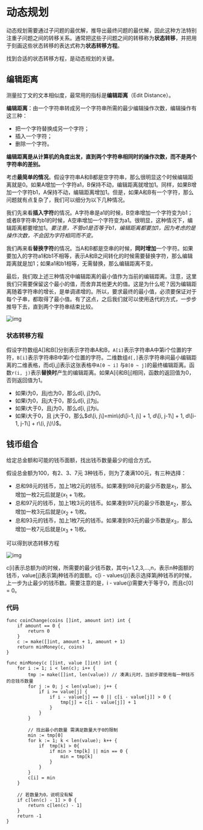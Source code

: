 # 动态规划

动态规划需要通过子问题的最优解，推导出最终问题的最优解，因此这种方法特别注重子问题之间的转移关系。通常把这些子问题之间的转移称为**状态转移**，并把用于刻画这些状态转移的表达式称为**状态转移方程**。

找到合适的状态转移方程，是动态规划的关键。

## 编辑距离

测量拉丁文的文本相似度，最常用的指标是**编辑距离**（Edit Distance）。

**编辑距离**：由一个字符串转成另一个字符串所需的最少编辑操作次数，编辑操作有这三种：

* 把一个字符替换成另一个字符；
* 插入一个字符；
* 删除一个字符。

**编辑距离是从计算机的角度出发，直到两个字符串相同时的操作次数，而不是两个字符串的差别。**

考虑**最简单的情况**。假设字符串A和B都是空字符串，那么很明显这个时候编辑距离就是0。如果A增加一个字符a1，B保持不动，编辑距离就增加1。同样，如果B增加一个字符b1，A保持不动，编辑距离增加1。但是，如果A和B有一个字符，那么问题就有点复杂了，我们可以细分为以下几种情况。

我们先来看**插入字符**的情况。A字符串是a1的时候，B空串增加一个字符变为b1；或者B字符串为b1的时候，A空串增加一个字符变为a1。很明显，这种情况下，编辑距离都要增加1。_要注意，不管a1是否等于b1，编辑距离都要加1，因为考虑的是操作次数，不会因为字符相同而不变。_

我们再来看**替换字符**的情况。当A和B都是空串的时候，**同时增加**一个字符。如果要加入的字符a1和b1不相等，表示A和B之间转化的时候需要替换字符，那么编辑距离就是加1；如果a1和b1相等，无需替换，那么编辑距离不变。

最后，我们取上述三种情况中编辑距离的最小值作为当前的编辑距离。注意，这里我们只需要保留这个最小的值，而舍弃其他更大的值。这是为什么呢？因为编辑距离随着字符串的增长，是单调递增的。所以，要求最终的最小值，必须要保证对于每个子串，都取得了最小值。有了这点，之后我们就可以使用迭代的方式，一步步推导下去，直到两个字符串结束比较。

![img](../.gitbook/assets/3f696455617c8a0da422df3cdb64d0cd.png)

### 状态转移方程

假设字符数组A\[\]和B\[\]分别表示字符串A和B，`A[i]`表示字符串A中第i个位置的字符，`B[i]`表示字符串B中第i个位置的字符。二维数组`d[,]`表示字符串间最小编辑距离的二维表格，而d\[i,j\]表示这张表格中`A[0 ~ i]` 与`B[0 ~ j]`的最终编辑距离。函数`r(i, j)`表示**替换时**产生的编辑距离。如果A\[i\]和B\[j\]相同，函数的返回值为0，否则返回值为1。

* 如果i为0，且j也为0，那么d\[i, j\]为0。
* 如果i为0，且j大于0，那么d\[i, j\]为j。
* 如果i大于0，且j为0，那么d\[i, j\]为i。
* 如果i大于0，且 j大于0，那么$d\[i, j\]=min\(d\[i-1, j\] + 1, d\[i, j-1\] + 1, d\[i-1, j-1\] + r\(i, j\)\)$。

## 钱币组合

给定总金额和可能的钱币面额，找出钱币数量最少的组合方式。

假设总金额为100，有2、3、7元 3种钱币，则为了凑满100元，有三种选择：

* 总和98元的钱币，加上1枚2元的钱币。如果凑到98元的最少币数是$x_{1}$，那么增加一枚2元后就是\($x_{1}$ + 1\)枚。
* 总和97元的钱币，加上1枚3元的钱币。如果凑到97元的最少币数是$x_{2}$，那么增加一枚3元后就是\($x_{2}$ + 1\)枚。
* 总和93元的钱币，加上1枚7元的钱币。如果凑到93元的最少币数是$x_{3}$，那么增加一枚7元后就是\($x_{3}$ + 1\)枚。

可以得到状态转移方程

![img](../.gitbook/assets/d81e704031156e605b61610ef681c427.jpg)

c\[i\]表示总额为i的时候，所需要的最少钱币数，其中j=1,2,3,…,n，表示n种面额的钱币，value\[j\]表示第j种钱币的面额。c\[i - values\(j\)\]表示选择第j种钱币的时候，上一步为止最少的钱币数。需要注意的是，i - value\(j\)需要大于等于0，而且c\[0\] = 0。

### 代码

```text
func coinChange(coins []int, amount int) int {
    if amount == 0 {
        return 0
    }
    c := make([]int, amount + 1, amount + 1)
    return minMoney(c, coins)
}

func minMoney(c []int, value []int) int {
    for i := 1; i < len(c); i++ {
        tmp := make([]int, len(value)) // 凑满i元时，当前步骤使用每一种钱币的总钱币数量
        for j := 0; j < len(value); j++ {
            if i >= value[j] {
                if i - value[j] == 0 || c[i - value[j]] > 0 {
                    tmp[j] = c[i - value[j]] + 1
                }
            }
        }

        // 找出最小的数量 需满足数量大于0的限制
        min := tmp[0]
        for k := 1; k < len(value); k++ {
            if  tmp[k] > 0{
                if min > tmp[k] || min == 0 {
                    min = tmp[k]
                }
            }
        }
        c[i] = min
    }

    // 若数量为0，说明没有解
    if c[len(c) - 1] > 0 {
        return c[len(c) - 1]
    }
    return -1
}
```

